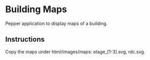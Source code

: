 Building Maps
=============

Pepper application to display maps of a building.

## Instructions
Copy the maps under html/images/maps: etage_[1-3].svg, rdc.svg.
